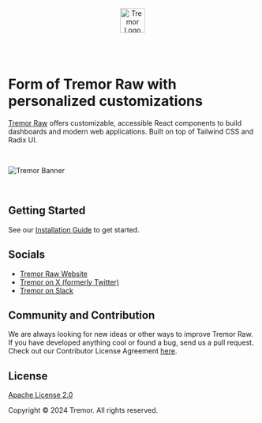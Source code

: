 <br />
<br />
<p align="center">
  <a href="https://tremor.so/raw"> 
    <picture>
       <source media="(prefers-color-scheme: dark)" srcset="public/images/tremor_logo_dark.svg">
      <source media="(prefers-color-scheme: light)" srcset="public/images/tremor_logo_light.svg">
    <img alt="Tremor Logo" src="public/images/tremor-logo-light.svg" height="50"/>
    </picture>
  </a>
</p>
<div align="center">
<br />
<br />

</div>

 <h1>Form of Tremor Raw with personalized customizations</h1>

[Tremor Raw](https://raw.tremor.so/) offers customizable, accessible React components to build dashboards and modern web applications. Built on top of Tailwind CSS and Radix UI.

<br />

![Tremor Banner](public/images/github-banner.png)

<br />

## Getting Started

See our [Installation Guide](https://raw.tremor.so/docs/getting-started/installation) to get started.

## Socials

- [Tremor Raw Website](https://raw.tremor.so)
- [Tremor on X (formerly Twitter)](https://twitter.com/tremorlabs)
- [Tremor on Slack](https://tremor.so/slack)

## Community and Contribution

We are always looking for new ideas or other ways to improve Tremor Raw. If you have developed anything cool or found a bug, send us a pull request. Check out our Contributor License Agreement [here](https://www.tremor.so/contributors).

## License

[Apache License 2.0](https://github.com/tremorlabs/tremor-raw/blob/main/License)

Copyright &copy; 2024 Tremor. All rights reserved.
